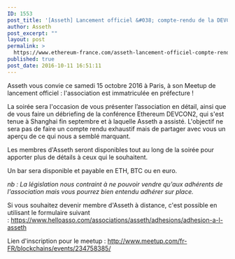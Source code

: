 ```yaml
---
ID: 1553
post_title: '[Asseth] Lancement officiel &#038; compte-rendu de la DEVCON2'
author: Asseth
post_excerpt: ""
layout: post
permalink: >
  https://www.ethereum-france.com/asseth-lancement-officiel-compte-rendu-de-la-devcon2/
published: true
post_date: 2016-10-11 16:51:11
---
```

Asseth vous convie ce samedi 15 octobre 2016 à Paris, à son Meetup de lancement officiel : l'association est immatriculée en préfecture !

La soirée sera l'occasion de vous présenter l’association en détail, ainsi que de vous faire un débriefing de la conférence Ethereum DEVCON2, qui s'est tenue à Shanghai fin septembre et à laquelle Asseth a assisté. L'objectif ne sera pas de faire un compte rendu exhaustif mais de partager avec vous un aperçu de ce qui nous a semblé marquant.

Les membres d'Asseth seront disponibles tout au long de la soirée pour apporter plus de détails à ceux qui le souhaitent.

Un bar sera disponible et payable en ETH, BTC ou en euro.

<i>nb : La législation nous contraint à ne pouvoir vendre qu'aux adhérents de l'association mais vous pourrez bien entendu adhérer sur place.</i>

Si vous souhaitez devenir membre d'Asseth à distance, c'est possible en utilisant le formulaire suivant : <a href="https://www.helloasso.com/associations/asseth/adhesions/adhesion-a-l-asseth">https://www.helloasso.com/associations/asseth/adhesions/adhesion-a-l-asseth</a>

Lien d'inscription pour le meetup : <a href="http://www.meetup.com/fr-FR/blockchains/events/234758385/">http://www.meetup.com/fr-FR/blockchains/events/234758385/</a>

&nbsp;